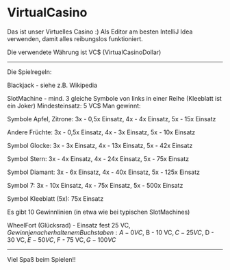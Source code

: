 # VirtualCasino
Das ist unser Virtuelles Casino :)
Als Editor am besten IntelliJ Idea verwenden, damit alles reibungslos funktioniert.

Die verwendete Währung ist VC$ (VirtualCasinoDollar)

--------------------

Die Spielregeln:

Blackjack - siehe z.B. Wikipedia

SlotMachine - mind. 3 gleiche Symbole von links in einer Reihe (Kleeblatt ist ein Joker)
  Mindesteinsatz: 5 VC$
  Man gewinnt:
  
  Symbole Apfel, Zitrone:
    3x - 0,5x Einsatz,
    4x - 4x Einsatz,
    5x - 15x Einsatz
    
  Andere Früchte:
    3x - 0,5x Einsatz,
    4x - 3x Einsatz,
    5x - 10x Einsatz
    
  Symbol Glocke:
    3x - 3x Einsatz,
    4x - 13x Einsatz,
    5x - 42x Einsatz
    
  Symbol Stern:
    3x - 4x Einsatz,
    4x - 24x Einsatz,
    5x - 75x Einsatz
    
  Symbol Diamant:
    3x - 6x Einsatz,
    4x - 40x Einsatz,
    5x - 125x Einsatz
    
  Symbol 7:
    3x - 10x Einsatz,
    4x - 75x Einsatz,
    5x - 500x Einsatz
    
  Symbol Kleeblatt (5x): 75x Einsatz
  
  Es gibt 10 Gewinnlinien (in etwa wie bei typischen SlotMachines)
  
WheelFort (Glücksrad) - Einsatz fest 25 VC$, Gewinn je nach erhaltenem Buchstaben:
  A - 0 VC$,
  B - 10 VC$,
  C - 25 VC$,
  D - 30 VC$,
  E - 50 VC$,
  F - 75 VC$,
  G - 100 VC$
  
  --------------------
  
  Viel Spaß beim Spielen!!
